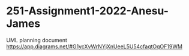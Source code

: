 # 251-Assignment1-2022-Anesu-James

UML planning document
https://app.diagrams.net/#G1ycXvWrNYjXnUeeL5U54cfaqtOqOF19WM
